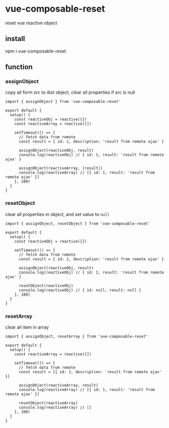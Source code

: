 # vue-composable-reset
reset vue reactive object


## install
npm i vue-composable-reset


## function

### assignObject

copy all form src to dist object, clear all properties if src is null

```
import { assignObject } from 'vue-composable-reset'

export default {
  setup() {
    const reactiveObj = reactive({})
    const reactiveArray = reactive([])

    setTimeout(() => {
      // fetch data from remote
      const result = { id: 1, description: 'result from remote ajax' }

      assignObject(reactiveObj, result)
      console.log(reactiveObj) // { id: 1, result: 'result from remote ajax' }

      assignObject(reactiveArray, [result])
      console.log(reactiveArray) // [{ id: 1, result: 'result from remote ajax' }]
    }, 100)
  }
}
```

### resetObject

clear all properties in object, and set value to `null`

```
import { assignObject, resetObject } from 'vue-composable-reset'

export default {
  setup() {
    const reactiveObj = reactive({})

    setTimeout(() => {
      // fetch data from remote
      const result = { id: 1, description: 'result from remote ajax' }

      assignObject(reactiveObj, result)
      console.log(reactiveObj) // { id: 1, result: 'result from remote ajax' }

      resetObject(reactiveObj)
      console.log(reactiveObj) // { id: null, result: null }
    }, 100)
  }
}
```


### resetArray

clear all item in array

```
import { assignObject, resetArray } from 'vue-composable-reset'

export default {
  setup() {
    const reactiveArray = reactive([])

    setTimeout(() => {
      // fetch data from remote
      const result = [{ id: 1, description: 'result from remote ajax' }]

      assignObject(reactiveArray, result)
      console.log(reactiveArray) // [{ id: 1, result: 'result from remote ajax' }]

      resetObject(reactiveArray)
      console.log(reactiveArray) // []
    }, 100)
  }
}
```